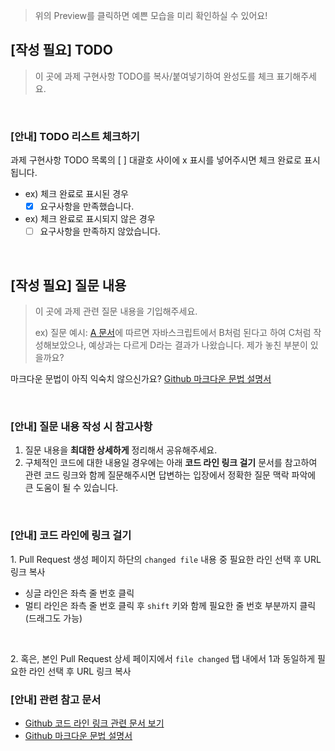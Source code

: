 > 위의 Preview를 클릭하면 예쁜 모습을 미리 확인하실 수 있어요!

## [작성 필요] TODO

> 이 곳에 과제 구현사항 TODO를 복사/붙여넣기하여 완성도를 체크 표기해주세요.

<br/>

### [안내] TODO 리스트 체크하기

과제 구현사항 TODO 목록의 [ ] 대괄호 사이에 x 표시를 넣어주시면 체크 완료로 표시됩니다.

- ex) 체크 완료로 표시된 경우
  - [x] 요구사항을 만족했습니다.
- ex) 체크 완료로 표시되지 않은 경우
  - [ ] 요구사항을 만족하지 않았습니다.

<br/>

## [작성 필요] 질문 내용

> 이 곳에 과제 관련 질문 내용을 기입해주세요.
>
> ex) 질문 예시: [A 문서](www.google.com)에 따르면 자바스크립트에서 B처럼 된다고 하여 C처럼 작성해보았으나, 예상과는 다르게 D라는 결과가 나왔습니다. 제가 놓친 부분이 있을까요?

마크다운 문법이 아직 익숙치 않으신가요? [Github 마크다운 문법 설명서](https://docs.github.com/ko/get-started/writing-on-github/getting-started-with-writing-and-formatting-on-github/basic-writing-and-formatting-syntax)

<br/>

### [안내] 질문 내용 작성 시 참고사항

1. 질문 내용을 **최대한 상세하게** 정리해서 공유해주세요.
2. 구체적인 코드에 대한 내용일 경우에는 아래 **코드 라인 링크 걸기** 문서를 참고하여 관련 코드 링크와 함께 질문해주시면 답변하는 입장에서 정확한 질문 맥락 파악에 큰 도움이 될 수 있습니다.

<br/>

### [안내] 코드 라인에 링크 걸기

1️. Pull Request 생성 페이지 하단의 `changed file` 내용 중 필요한 라인 선택 후 URL 링크 복사

- 싱글 라인은 좌측 줄 번호 클릭
- 멀티 라인은 좌측 줄 번호 클릭 후 `shift` 키와 함께 필요한 줄 번호 부분까지 클릭 (드래그도 가능)

<br/>

2️. 혹은, 본인 Pull Request 상세 페이지에서 `file changed` 탭 내에서 1️과 동일하게 필요한 라인 선택 후 URL 링크 복사

### [안내] 관련 참고 문서

- [Github 코드 라인 링크 관련 문서 보기](https://docs.github.com/ko/get-started/writing-on-github/working-with-advanced-formatting/creating-a-permanent-link-to-a-code-snippet)
- [Github 마크다운 문법 설명서](https://docs.github.com/ko/get-started/writing-on-github/getting-started-with-writing-and-formatting-on-github/basic-writing-and-formatting-syntax)
